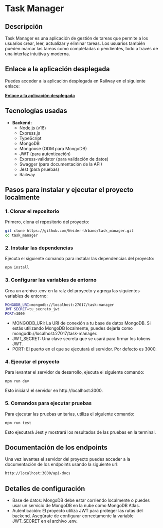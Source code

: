 # Task Manager

## Descripción

Task Manager es una aplicación de gestión de tareas que permite a los usuarios crear, leer, actualizar y eliminar tareas. Los usuarios también pueden marcar las tareas como completadas o pendientes, todo a través de una interfaz intuitiva y moderna.

## Enlace a la aplicación desplegada

Puedes acceder a la aplicación desplegada en Railway en el siguiente enlace:

[**Enlace a la aplicación desplegada**](https://taskmanager-production-a0d6.up.railway.app/)

## Tecnologías usadas

- **Backend:**
  - Node.js (v18)
  - Express.js
  - TypeScript
  - MongoDB
  - Mongoose (ODM para MongoDB)
  - JWT (para autenticación)
  - Express-validator (para validación de datos)
  - Swagger (para documentación de la API)
  - Jest (para pruebas)
  - Railway

## Pasos para instalar y ejecutar el proyecto localmente

### 1. Clonar el repositorio

Primero, clona el repositorio del proyecto:

```bash
git clone https://github.com/Neider-Urbano/task_manager.git
cd task_manager
```

### 2. Instalar las dependencias

Ejecuta el siguiente comando para instalar las dependencias del proyecto:

```bash
npm install
```

### 3. Configurar las variables de entorno

Crea un archivo .env en la raíz del proyecto y agrega las siguientes variables de entorno:

```bash
MONGODB_URI=mongodb://localhost:27017/task-manager
JWT_SECRET=tu_secreto_jwt
PORT=3000
```

- MONGODB_URI: La URI de conexión a tu base de datos MongoDB. Si estás utilizando MongoDB localmente, puedes dejarla como mongodb://localhost:27017/task-manager.
- JWT_SECRET: Una clave secreta que se usará para firmar los tokens JWT.
- PORT: El puerto en el que se ejecutará el servidor. Por defecto es 3000.

### 4. Ejecutar el proyecto

Para levantar el servidor de desarrollo, ejecuta el siguiente comando:

```bash
npm run dev
```

Esto iniciará el servidor en http://localhost:3000.

### 5. Comandos para ejecutar pruebas

Para ejecutar las pruebas unitarias, utiliza el siguiente comando:

```bash
npm run test
```

Esto ejecutará Jest y mostrará los resultados de las pruebas en la terminal.

## Documentación de los endpoints

Una vez levantes el servidor del proyecto puedes acceder a la documentación de los endpoints usando la siguiente url:

```bash
http://localhost:3000/api-docs
```

## Detalles de configuración

- Base de datos: MongoDB debe estar corriendo localmente o puedes usar un servicio de MongoDB en la nube como MongoDB Atlas.
- Autenticación: El proyecto utiliza JWT para proteger las rutas del backend. Asegúrate de configurar correctamente la variable JWT_SECRET en el archivo .env.
